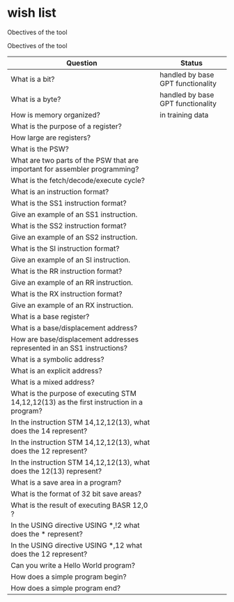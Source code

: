 
# wish list 

Obectives of the tool

Obectives of the tool

| Question                                              | Status                                              |
|-------------------------------------------------------|-----------------------------------------------------|
| What is a bit?                                        | handled by base GPT functionality                   |
| What is a byte?                                       | handled by base GPT functionality                   |
| How is memory organized?                              | in training data                                    |
| What is the purpose of a register?                    |                                                     |
| How large are registers?                              |                                                     |
| What is the PSW?                                      |                                                     |
| What are two parts of the PSW that are important for assembler programming?|                                |
| What is the fetch/decode/execute cycle?               |                                                     |
| What is an instruction format?                        |                                                     |
| What is the SS1 instruction format?                   |                                                     |
| Give an example of an SS1 instruction.                |                                                     |
| What is the SS2 instruction format?                   |                                                     |
| Give an example of an SS2 instruction.                |                                                     |
| What is the SI instruction format?                    |                                                     |
| Give an example of an SI instruction.                 |                                                     |
| What is the RR instruction format?                    |                                                     |
| Give an example of an RR instruction.                 |                                                     |
| What is the RX instruction format?                    |                                                     |
| Give an example of an RX instruction.                 |                                                     |
| What is a base register?                              |                                                     |
| What is a base/displacement address?                  |                                                     |
| How are base/displacement addresses represented in an SS1 instructions?|                                    |
| What is a symbolic address?                           |                                                     |             
| What is an explicit address?                          |                                                     |
| What is a mixed address?                              |                                                     |
| What is the purpose of executing STM  14,12,12(13) as the first instruction in a program?|                  |
| In the instruction STM  14,12,12(13), what does the 14 represent?|                                          |
| In the instruction STM  14,12,12(13), what does the 12 represent?|                                          |
| In the instruction STM  14,12,12(13), what does the 12(13) represent?|                                      |
| What is a save area in a program?|                                                                          |
| What is the format of 32 bit save areas?|                                                                   |
| What is the result of executing BASR 12,0 ?|                                                                |
| In the USING directive USING  *,!2  what does the * represent?|                                             |
| In the USING directive USING  *,12  what does the 12 represent?|                                            |
| Can you write a Hello World program?|                                                                       |
| How does a simple program begin?|                                                                           |
| How does a simple program end?|                                                                             |
